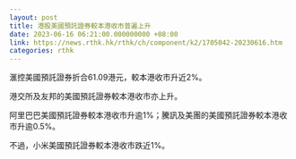 ```yaml
---
layout: post
title: 港股美國預託證券較本港收市普遍上升
date: 2023-06-16 06:21:00.000000000 +08:00
link: https://news.rthk.hk/rthk/ch/component/k2/1705042-20230616.htm
categories: rthk
---
```


滙控美國預託證券折合61.09港元，較本港收市升近2%。

港交所及友邦的美國預託證券較本港收市亦上升。

阿里巴巴美國預託證券較本港收市升逾1%；騰訊及美團的美國預託證券較本港收市升逾0.5%。

不過，小米美國預託證券較本港收市跌近1%。
